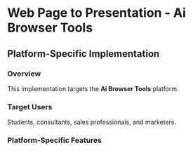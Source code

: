 # Web Page to Presentation - Ai Browser Tools

## Platform-Specific Implementation

### Overview
This implementation targets the **Ai Browser Tools** platform.

### Target Users
Students, consultants, sales professionals, and marketers.

### Platform-Specific Features
